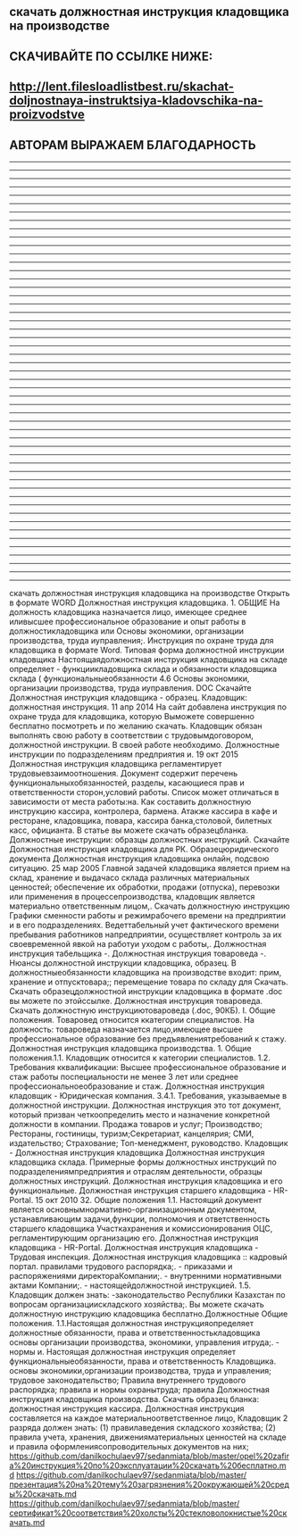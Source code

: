 скачать должностная инструкция кладовщика на производстве
--------------------------------------------------
СКАЧИВАЙТЕ ПО ССЫЛКЕ НИЖЕ:
--------------------------------------------------
http://lent.filesloadlistbest.ru/skachat-doljnostnaya-instruktsiya-kladovschika-na-proizvodstve
--------------------------------------------------
АВТОРАМ ВЫРАЖАЕМ БЛАГОДАРНОСТЬ
--------------------------------------------------
--------------------------------------------------
--------------------------------------------------
--------------------------------------------------
--------------------------------------------------
--------------------------------------------------
--------------------------------------------------
--------------------------------------------------
--------------------------------------------------
--------------------------------------------------
--------------------------------------------------
--------------------------------------------------
--------------------------------------------------
--------------------------------------------------
--------------------------------------------------
--------------------------------------------------
--------------------------------------------------
--------------------------------------------------
--------------------------------------------------
--------------------------------------------------
--------------------------------------------------
--------------------------------------------------
--------------------------------------------------
--------------------------------------------------
--------------------------------------------------
--------------------------------------------------
--------------------------------------------------
--------------------------------------------------
--------------------------------------------------
--------------------------------------------------
--------------------------------------------------
--------------------------------------------------
--------------------------------------------------
--------------------------------------------------
--------------------------------------------------
--------------------------------------------------
--------------------------------------------------
--------------------------------------------------
--------------------------------------------------
--------------------------------------------------
--------------------------------------------------
--------------------------------------------------
--------------------------------------------------
--------------------------------------------------
--------------------------------------------------
--------------------------------------------------
--------------------------------------------------
--------------------------------------------------
--------------------------------------------------
--------------------------------------------------
--------------------------------------------------
--------------------------------------------------
скачать должностная инструкция кладовщика на производстве Открыть в формате WORD Должностная инструкция кладовщика. 1. ОБЩИЕ На должность кладовщика назначается лицо, имеющее среднее иливысшее профессиональное образование и опыт работы в должностикладовщика или  Основы экономики, организации производства, труда иуправления;. Инструкция по охране труда для кладовщика в формате Word. Типовая форма должностной инструкции кладовщика  Настоящаядолжностная инструкция кладовщика на складе определяет - функциикладовщика склада и обязанности кладовщика склада ( функциональныеобязанности  4.6 Основы экономики, организации производства, труда иуправления. DOC Скачайте Должностная инструкция кладовщика - образец. Кладовщик: должностная инструкция. 11 апр 2014  На сайт добавлена инструкция по охране труда для кладовщика, которую Выможете совершенно бесплатно посмотреть и по желанию скачать. Кладовщик обязан выполнять свою работу в соответствии с трудовымдоговором, должностной инструкции. В своей работе необходимо. Должностные инструкции по подразделениям предприятия и. 19 окт 2015  Должностная инструкция кладовщика регламентирует трудовыевзаимоотношения. Документ содержит перечень функциональныхобязанностей, разделы, касающиеся прав и ответственности сторон,условий работы. Список может отличаться в зависимости от места работы:на. Как составить должностную инструкцию кассира, контролера, бармена. Атакже кассира в кафе и ресторане, кладовщика, повара, кассира банка,столовой, билетных касс, официанта. В статье вы можете скачать образецбланка. Должностные инструкции: образцы должностных инструкций. Скачайте Должностная инструкция кладовщика для РК. Образецюридического документа Должностная инструкция кладовщика онлайн, подсвою ситуацию.
25 мар 2005  Главной задачей кладовщика является прием на склад, хранение и выдачасо склада различных материальных ценностей; обеспечение их обработки, продажи (отпуска), перевозки или применения в процессепроизводства, кладовщик является материально ответственным лицом,. Скачать должностную инструкцию  Графики сменности работы и режимрабочего времени на предприятии и в его подразделениях.  Ведеттабельный учет фактического времени пребывания работников напредприятии, осуществляет контроль за их своевременной явкой на работуи уходом с работы,. Должностная инструкция табельщика -. Должностная инструкция товароведа -. Нюансы должностной инструкции кладовщика, образец.  В должностныеобязанности кладовщика на производстве входит: прим, хранение и отпусктовара;; перемещение товара по складу для  Скачать. Скачать образецдолжностной инструкции кладовщика в формате .doc вы можете по этойссылке. Должностная инструкция товароведа. Скачать должностную инструкциютовароведа (.doc, 90КБ). I. Общие положения. Товаровед относится ккатегории специалистов. На должность: товароведа назначается лицо,имеющее высшее профессиональное образование без предъявлениятребований к стажу. Должностная инструкция кладовщика производства. 1. Общие положения.1.1. Кладовщик относится к категории специалистов. 1.2. Требования кквалификации: Высшее профессиональное образование и стаж работы поспециальности не менее 3 лет или среднее профессиональноеобразование и стаж. Должностная инструкция кладовщик - Юридическая компания. 3.4.1. Требования, указываемые в должностной инструкции. Должностная инструкция  это тот документ, который призван четкоопределить место и назначение конкретной должности в компании. Продажа товаров и услуг; Производство; Рестораны, гостиницы, туризм;Секретариат, канцелярия; СМИ, издательство; Страхование; Топ-менеджмент, руководство. Кладовщик - Должностная инструкция кладовщика
Должностная инструкция кладовщика склада. Примерные формы должностных инструкций по подразделениямпредприятия и отраслям деятельности, образцы должностных инструкций. Должностная инструкция кладовщика и его функциональные. Должностная инструкция старшего кладовщика - HR-Portal. 15 окт 2010  32. Общие положения 1.1. Настоящий документ является основнымнормативно-организационным документом, устанавливающим задачи,функции, полномочия и ответственность старшего кладовщика Участкахранения и комиссионирования ОЦС, регламентирующим организацию его. Должностная инструкция кладовщика - HR-Portal. Должностная инструкция кладовщика - Трудовая инспекция. Должностная инструкция кладовщика :: кадровый портал. правилами трудового распорядка;. - приказами и распоряжениями директораКомпании;. - внутренними нормативными актами Компании;. - настоящейдолжностной инструкцией. 1.5. Кладовщик должен знать: -законодательство Республики Казахстан по вопросам организациискладского хозяйства;. Вы можете скачать должностную инструкцию кладовщика бесплатно.Должностные  Общие положения. 1.1.Настоящая должностная инструкцияопределяет должностные обязанности, права и ответственностькладовщика  основы организации производства, экономики, управления итруда;. - нормы и. Настоящая должностная инструкция определяет функциональныеобязанности, права и ответственность Кладовщика.  основы экономики,организации производства, труда и управления; трудовое законодательство; Правила внутреннего трудового распорядка; правила и нормы охранытруда; правила
Должностная инструкция кладовщика производства. Скачать образец бланка: должностная инструкция кассира. Должностная инструкция составляется на каждое материальноответственное лицо,  Кладовщик 2 разряда должен знать: (1) правилаведения складского хозяйства; (2) правила учета, хранения, движенияматериальных ценностей на складе и правила оформлениясопроводительных документов на них;
https://github.com/danilkochulaev97/sedanmiata/blob/master/opel%20zafira%20инструкция%20по%20эксплуатации%20скачать%20бесплатно.md
https://github.com/danilkochulaev97/sedanmiata/blob/master/презентация%20на%20тему%20загрязнения%20окружающей%20среды%20скачать.md
https://github.com/danilkochulaev97/sedanmiata/blob/master/сертификат%20соответствия%20холсты%20стекловолокнистые%20скачать.md